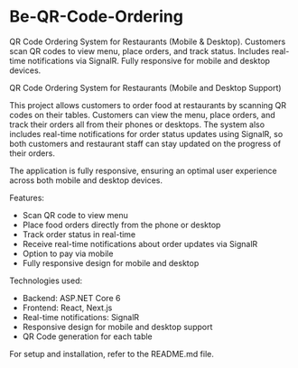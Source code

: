 # Be-QR-Code-Ordering
QR Code Ordering System for Restaurants (Mobile &amp; Desktop). Customers scan QR codes to view menu, place orders, and track status. Includes real-time notifications via SignalR. Fully responsive for mobile and desktop devices.

QR Code Ordering System for Restaurants (Mobile and Desktop Support)

This project allows customers to order food at restaurants by scanning QR codes on their tables. Customers can view the menu, place orders, and track their orders all from their phones or desktops. The system also includes real-time notifications for order status updates using SignalR, so both customers and restaurant staff can stay updated on the progress of their orders.

The application is fully responsive, ensuring an optimal user experience across both mobile and desktop devices.

Features:
- Scan QR code to view menu
- Place food orders directly from the phone or desktop
- Track order status in real-time
- Receive real-time notifications about order updates via SignalR
- Option to pay via mobile
- Fully responsive design for mobile and desktop

Technologies used:
- Backend: ASP.NET Core 6
- Frontend: React, Next.js
- Real-time notifications: SignalR
- Responsive design for mobile and desktop support
- QR Code generation for each table

For setup and installation, refer to the README.md file.
